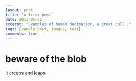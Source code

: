 ```yaml
---
layout: post
title: "a first post"
date: 2013-05-22
excerpt: "Examples of human decimation, a great cull ."
tags: [sample post, images, test]
comments: true
---
```

# beware of the blob
it creeps and leaps
